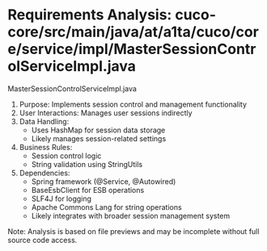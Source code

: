 # Requirements Analysis: cuco-core/src/main/java/at/a1ta/cuco/core/service/impl/MasterSessionControlServiceImpl.java

MasterSessionControlServiceImpl.java
1. Purpose: Implements session control and management functionality
2. User Interactions: Manages user sessions indirectly
3. Data Handling:
   - Uses HashMap for session data storage
   - Likely manages session-related settings
4. Business Rules:
   - Session control logic
   - String validation using StringUtils
5. Dependencies:
   - Spring framework (@Service, @Autowired)
   - BaseEsbClient for ESB operations
   - SLF4J for logging
   - Apache Commons Lang for string operations
   - Likely integrates with broader session management system

Note: Analysis is based on file previews and may be incomplete without full source code access.